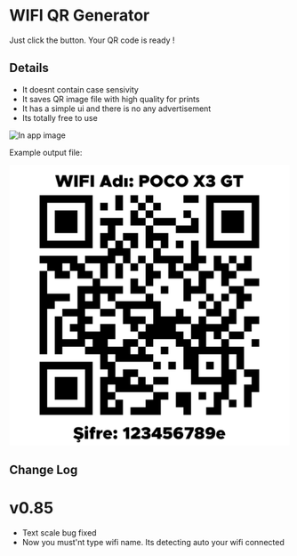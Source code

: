 
# WIFI QR Generator

Just click the button. Your QR code is ready !



## Details

- It doesnt contain case sensivity
- It saves QR image file with high quality for prints
- It has a simple ui and there is no any advertisement
- Its totally free to use




  
![In app image](https://i.ibb.co/pjTX9RW/o.png)

Example output file:

![Output](https://github.com/POTATOX35/wifi-qr-generator/blob/main/example.png?=50x50)

## Change Log

# v0.85
- Text scale bug fixed
- Now you must'nt type wifi name. Its detecting auto your wifi connected

  
